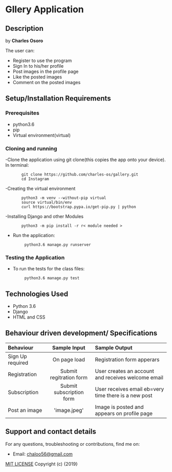 # Gllery Application

## Description

by **Charles Osoro**

The user can:

- Register to use the program
- Sign In to his/her profile
- Post images in the profile page
- Like the posted images
- Comment on the posted images

## Setup/Installation Requirements

### Prerequisites

- python3.6
- pip
- Virtual environment(virtual)

### Cloning and running

-Clone the application using git clone(this copies the app onto your device). In terminal:

           git clone https://github.com/charles-os/gallery.git
           cd Instagram

-Creating the virtual environment

           python3 -m venv --without-pip virtual
           source virtual/bin/env
           curl https://bootstrap.pypa.io/get-pip.py | python

-Installing Django and other Modules

           python3 -m pip install -r r< module needed >

- Run the application:

           python3.6 manage.py runserver

### Testing the Application

- To run the tests for the class files:

           python3.6 manage.py test

## Technologies Used

- Python 3.6
- Django
- HTML and CSS

## Behaviour driven development/ Specifications

| Behaviour               |       Sample Input       | Sample Output                                        |
| :---------------------- | :----------------------: | :--------------------------------------------------- |
| Sign Up required    |       On page load       | Registration form apperars                 |
| Registration            | Submit regitration form  | User creates an account and receives welcome email   |
| Subscription            | Submit subscription form | User receives email eb=very time there is a new post |
| Post an image          | 'image.jpeg' | Image is posted and appears on profile page |

## Support and contact details

For any questions, troubleshooting or contributions, find me on:

- Email: chaloo56@gmail.com

[MIT LICENSE](https://github.com/charles-os/gallery/blob/master/license)
Copyright (c) {2019}
